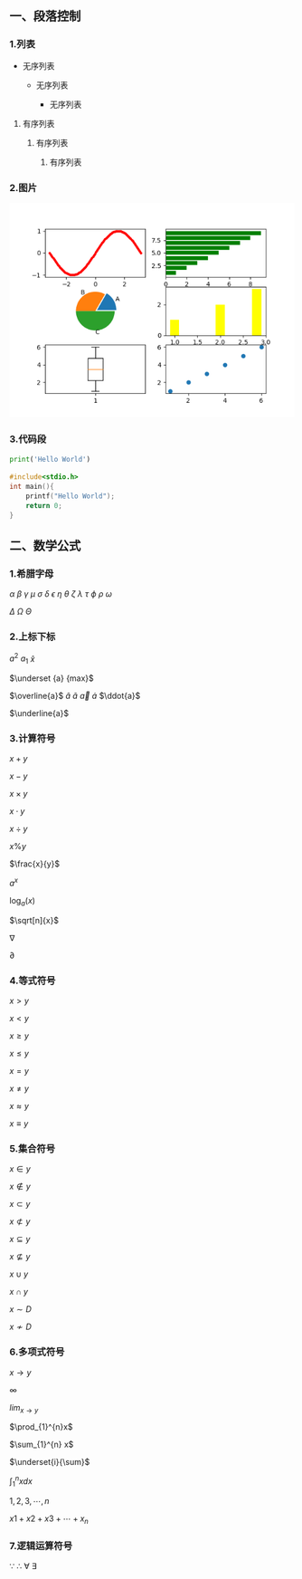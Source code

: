 ## 一、段落控制

### 1.列表

* 无序列表
  
  + 无序列表
    
    - 无序列表
1. 有序列表
   
   1. 有序列表
      
      1. 有序列表

### 2.图片

![avatar](./static/img/test.png)

### 3.代码段

```python
print('Hello World')
```

```c
#include<stdio.h>
int main(){
    printf("Hello World");
    return 0;
}
```

## 二、数学公式

### 1.希腊字母

$\alpha$ $\beta$ $\gamma$ $\mu$ $\sigma$ $\delta$ $\epsilon$ $\eta$ $\theta$ $\zeta$ $\lambda$ $\tau$ $\phi$ $\rho$ $\omega$ 

$\Delta$ $\Omega$ $\Theta$

### 2.上标下标

$a^{2}$ $a_{1}$ $\hat{x}$

$\underset {a} {max}$

$\overline{a}$ $\widehat{a}$ $\widetilde{a}$ $\vec{a}$ $\dot{a}$ $\ddot{a}$

$\underline{a}$

### 3.计算符号

$x+y$

$x-y$

$x \times y$

$x \cdot y$

$x \div y$

$x \% y$

$\frac{x}{y}$

$a^{x}$

$\log_{a}(x)$

$\sqrt[n]{x}$

$\nabla$

$\partial$

### 4.等式符号

$x > y$

$x < y$

$x \geq y$

$x \leq y$

$x = y$

$x \neq y$

$x \approx y$

$x \equiv y$

### 5.集合符号

$x \in y$

$x \notin y$

$x \subset y$

$x \not\subset y$

$x \subseteq y$

$x \not\subseteq y$

$x \cup y$

$x \cap y$

$x \sim D$

$x \nsim D$

### 6.多项式符号

$x \to y$

$\infty$

$lim_{x \to y}$

$\prod_{1}^{n}x$

$\sum_{1}^{n} x$

$\underset{i}{\sum}$

$\int_{1}^{n}xdx$

$1,2,3, \cdots, n$

$x1+x2+x3+\cdots+x_{n}$

### 7.逻辑运算符号

$\because$ $\therefore$ $\forall$ $\exists$
